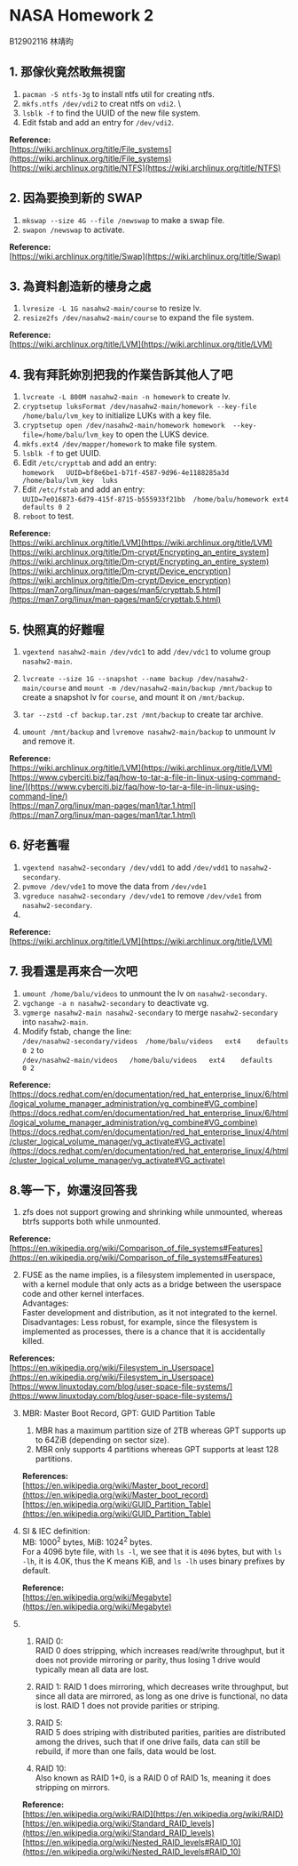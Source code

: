 # NASA Homework 2

B12902116 林靖昀

## 1. 那傢伙竟然敢無視窗  

1. `pacman -S ntfs-3g` to install ntfs util for creating ntfs.  
2. `mkfs.ntfs /dev/vdi2` to creat ntfs on `vdi2`.  \
3. `lsblk -f` to find the UUID of the new file system.  
3. Edit fstab and add an entry for `/dev/vdi2`.  

**Reference:**  
[https://wiki.archlinux.org/title/File_systems](https://wiki.archlinux.org/title/File_systems)  
[https://wiki.archlinux.org/title/NTFS](https://wiki.archlinux.org/title/NTFS)  

## 2. 因為要換到新的 SWAP

1. `mkswap --size 4G --file /newswap` to make a swap file.  
2. `swapon /newswap` to activate.  

**Reference:**  
[https://wiki.archlinux.org/title/Swap](https://wiki.archlinux.org/title/Swap)  

## 3. 為資料創造新的棲身之處

1. `lvresize -L 1G nasahw2-main/course` to resize lv.
2. `resize2fs /dev/nasahw2-main/course` to expand the file system.

**Reference:**  
[https://wiki.archlinux.org/title/LVM](https://wiki.archlinux.org/title/LVM)  

## 4. 我有拜託妳別把我的作業告訴其他人了吧  

1. `lvcreate -L 800M nasahw2-main -n homework` to create lv.  
2. `cryptsetup luksFormat /dev/nasahw2-main/homework --key-file /home/balu/lvm_key` to initialize LUKs with a key file.  
3. `cryptsetup open /dev/nasahw2-main/homework homework  --key-file=/home/balu/lvm_key` to open the LUKS device.  
3. `mkfs.ext4 /dev/mapper/homework` to make file system.  
4. `lsblk -f` to get UUID.  
5. Edit `/etc/crypttab` and add an entry:  
    `homework 	UUID=bf8e6be1-b71f-4587-9d96-4e1188285a3d 	/home/balu/lvm_key	luks`  
6. Edit `/etc/fstab` and add an entry:  
    `UUID=7e016873-6d79-415f-8715-b555933f21bb  /home/balu/homework ext4    defaults 0 2`  
7. `reboot` to test.  


**Reference:**  
[https://wiki.archlinux.org/title/LVM](https://wiki.archlinux.org/title/LVM)  
[https://wiki.archlinux.org/title/Dm-crypt/Encrypting_an_entire_system](https://wiki.archlinux.org/title/Dm-crypt/Encrypting_an_entire_system)
[https://wiki.archlinux.org/title/Dm-crypt/Device_encryption](https://wiki.archlinux.org/title/Dm-crypt/Device_encryption)
[https://man7.org/linux/man-pages/man5/crypttab.5.html](https://man7.org/linux/man-pages/man5/crypttab.5.html)  

## 5. 快照真的好難喔

1. `vgextend nasahw2-main /dev/vdc1` to add `/dev/vdc1` to volume group `nasahw2-main`.  
2. `lvcreate --size 1G --snapshot --name backup /dev/nasahw2-main/course` and `mount -m /dev/nasahw2-main/backup /mnt/backup` to create a snapshot lv for `course`, and mount it on `/mnt/backup`.  
    
3. `tar --zstd -cf backup.tar.zst /mnt/backup` to create tar archive.  
4. `umount /mnt/backup` and `lvremove nasahw2-main/backup` to unmount lv and remove it.  

**Reference:**  
[https://wiki.archlinux.org/title/LVM](https://wiki.archlinux.org/title/LVM)  
[https://www.cyberciti.biz/faq/how-to-tar-a-file-in-linux-using-command-line/](https://www.cyberciti.biz/faq/how-to-tar-a-file-in-linux-using-command-line/)  
[https://man7.org/linux/man-pages/man1/tar.1.html](https://man7.org/linux/man-pages/man1/tar.1.html)  

## 6. 好老舊喔  

1. `vgextend nasahw2-secondary /dev/vdd1` to add `/dev/vdd1` to `nasahw2-secondary`.  
2. `pvmove /dev/vde1` to move the data from `/dev/vde1`
3. `vgreduce nasahw2-secondary /dev/vde1` to remove `/dev/vde1` from `nasahw2-secondary`.  
4. 

**Reference:**  
[https://wiki.archlinux.org/title/LVM](https://wiki.archlinux.org/title/LVM)  

## 7. 我看還是再來合一次吧  

1. `umount /home/balu/videos` to unmount the lv on `nasahw2-secondary`.  
1. `vgchange -a n nasahw2-secondary` to deactivate vg.  
2. `vgmerge nasahw2-main nasahw2-secondary` to merge `nasahw2-secondary` into `nasahw2-main`.  
3. Modify fstab, change the line:  
    `/dev/nasahw2-secondary/videos	/home/balu/videos	ext4	defaults	0 2` to  
    `/dev/nasahw2-main/videos	/home/balu/videos	ext4	defaults	0 2`

**Reference:**  
[https://docs.redhat.com/en/documentation/red_hat_enterprise_linux/6/html/logical_volume_manager_administration/vg_combine#VG_combine](https://docs.redhat.com/en/documentation/red_hat_enterprise_linux/6/html/logical_volume_manager_administration/vg_combine#VG_combine)  
[https://docs.redhat.com/en/documentation/red_hat_enterprise_linux/4/html/cluster_logical_volume_manager/vg_activate#VG_activate](https://docs.redhat.com/en/documentation/red_hat_enterprise_linux/4/html/cluster_logical_volume_manager/vg_activate#VG_activate)

## 8.等一下，妳還沒回答我  

1. zfs does not support growing and shrinking while unmounted, whereas btrfs supports both while unmounted.  

**Reference:**  
[https://en.wikipedia.org/wiki/Comparison_of_file_systems#Features](https://en.wikipedia.org/wiki/Comparison_of_file_systems#Features)  

2. FUSE as the name implies, is a filesystem  implemented in userspace, with a kernel module that only acts as a bridge between the userspace code and other kernel interfaces.  
    Advantages:  
    Faster development and distribution, as it not integrated to the kernel.  
    Disadvantages:
    Less robust, for example, since the filesystem is implemented as processes, there is a chance that it is accidentally killed.  

**References:**  
[https://en.wikipedia.org/wiki/Filesystem_in_Userspace](https://en.wikipedia.org/wiki/Filesystem_in_Userspace)  
[https://www.linuxtoday.com/blog/user-space-file-systems/](https://www.linuxtoday.com/blog/user-space-file-systems/)  

3. MBR: Master Boot Record, GPT: GUID Partition Table  
    1. MBR has a maximum partition size of 2TB whereas GPT supports up to 64ZiB (depending on sector size).  
    2. MBR only supports 4 partitions whereas GPT supports at least 128 partitions.  

    **References:**  
    [https://en.wikipedia.org/wiki/Master_boot_record](https://en.wikipedia.org/wiki/Master_boot_record)  
    [https://en.wikipedia.org/wiki/GUID_Partition_Table](https://en.wikipedia.org/wiki/GUID_Partition_Table)

4. SI & IEC definition:  
    MB: $1000^2$ bytes, MiB: $1024^2$ bytes.  
    For a 4096 byte file, with `ls -l`, we see that it is `4096` bytes, but with `ls -lh`, it is 4.0K, thus the K means KiB, and `ls -lh` uses binary prefixes by default.  


    **Reference:**  
    [https://en.wikipedia.org/wiki/Megabyte](https://en.wikipedia.org/wiki/Megabyte)  

5. 
    1.  RAID 0:  
        RAID 0 does stripping, which increases read/write throughput, but it does not provide mirroring or parity, thus losing 1 drive would typically mean all data are lost.  
    2.  RAID 1:
        RAID 1 does mirroring, which decreases write throughput, but since all data are mirrored, as long as one drive is functional, no data is lost. RAID 1 does not provide parities or striping.  
    3.  RAID 5:  
        RAID 5 does striping with distributed parities, parities are distributed among the drives, such that if one drive fails, data can still be rebuild, if more than one fails, data would be lost.  

    4.  RAID 10:  
        Also known as RAID 1+0, is a RAID 0 of RAID 1s, meaning it does stripping on mirrors.  

    **Reference:**  
    [https://en.wikipedia.org/wiki/RAID](https://en.wikipedia.org/wiki/RAID)
    [https://en.wikipedia.org/wiki/Standard_RAID_levels](https://en.wikipedia.org/wiki/Standard_RAID_levels)
    [https://en.wikipedia.org/wiki/Nested_RAID_levels#RAID_10](https://en.wikipedia.org/wiki/Nested_RAID_levels#RAID_10)

